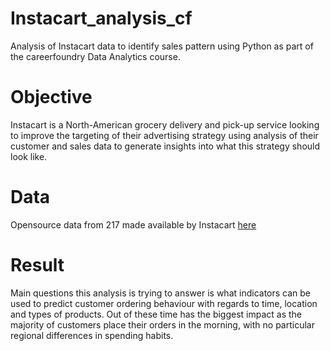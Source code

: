 # Instacart_analysis_cf
Analysis of Instacart data to identify sales pattern using Python as part of the careerfoundry Data Analytics course. 

# Objective
Instacart is a North-American grocery delivery and pick-up service looking to improve the targeting of their advertising strategy using analysis of their customer and sales data to generate insights into what this strategy should look like.

# Data
Opensource data from 217 made available by Instacart [here]([url](https://s3.amazonaws.com/coach-courses-us/public/courses/data-immersion/A4/A4_Data_Assets/customers.zip))

# Result
Main questions this analysis is trying to answer is what indicators can be used to predict customer ordering behaviour with regards to time, location and types of products. Out of these time has the biggest impact as the majority of customers place their orders in the morning, with no particular regional differences in spending habits.
